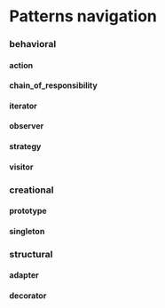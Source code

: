 # Patterns navigation


### behavioral
#### action
#### chain_of_responsibility
#### iterator
#### observer
#### strategy
#### visitor


### creational
#### prototype
#### singleton


### structural
#### adapter
#### decorator